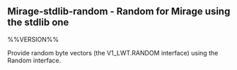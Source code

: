 ## Mirage-stdlib-random - Random for Mirage using the stdlib one

%%VERSION%%

Provide random byte vectors (the V1_LWT.RANDOM interface) using the Random
interface.

